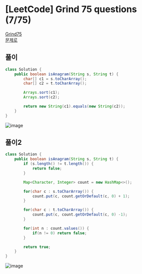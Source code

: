 # [LeetCode] Grind 75 questions (7/75)
<a href="https://www.techinterviewhandbook.org/grind75" target="_blank">Grind75</a>  
<a href="https://leetcode.com/problems/valid-anagram/" target="_blank">문제로</a>

## 풀이
```java
class Solution {
    public boolean isAnagram(String s, String t) {
        char[] c1 = s.toCharArray();
        char[] c2 = t.toCharArray();

        Arrays.sort(c1);
        Arrays.sort(c2);

        return new String(c1).equals(new String(c2));
    }
}
```
![image](https://github.com/nullnull-kim/nullnull-kim.github.io/assets/77221161/cd300794-d17f-4c73-948e-101bfbebf2ed)

## 풀이2
```java
class Solution {
    public boolean isAnagram(String s, String t) {
        if (s.length() != t.length()) {
            return false;
        }

        Map<Character, Integer> count = new HashMap<>();

        for(char c : s.toCharArray()) {
            count.put(c, count.getOrDefault(c, 0) + 1);
        }

        for(char c : t.toCharArray()) {
            count.put(c, count.getOrDefault(c, 0) -1);
        }

        for(int n : count.values()) {
            if(n != 0) return false;
        }

        return true;
    }
}
```
![image](https://github.com/nullnull-kim/nullnull-kim.github.io/assets/77221161/6afdf503-ccb3-4585-b933-e6f22d16b63f)
